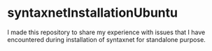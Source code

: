 # syntaxnetInstallationUbuntu
I made this repository to share my experience with issues that I have encountered during installation of syntaxnet for standalone purpose.
